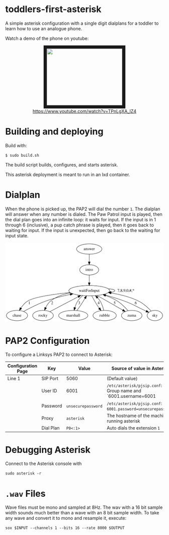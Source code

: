 # toddlers-first-asterisk

A simple asterisk configuration with a single digit dialplans for a toddler to
learn how to use an analogue phone.

Watch a demo of the phone on youtube:

<p align="center">
    <a href="https://www.youtube.com/watch?v=TPnLgXA_lZ4"
       target="_blank">
        <img src="http://img.youtube.com/vi/TPnLgXA_lZ4/0.jpg"
             width="240"
             height="180"
             border="10" /><br>
        https://www.youtube.com/watch?v=TPnLgXA_lZ4
    </a>
</p>


# Building and deploying

Build with:
```
$ sudo build.sh
```

The build script builds, configures, and starts asterisk.

This asterisk deployment is meant to run in an lxd container.

# Dialplan

When the phone is picked up, the PAP2 will dial the number `1`.  The dialplan
will answer when any number is dialed. The Paw Patrol input is played, then
the dial plan goes into an infinite loop: it waits for input.  If the input is
in 1 through 6 (inclusive), a pup catch phrase is played, then it goes back to
waiting for input.  If the input is unexpected, then go back to the waiting for
input state.

<p align="center">
    <img src="doc/dialplan.svg">
</p>


# PAP2 Configuration

To configure a Linksys PAP2 to connect to Asterisk:

| Configuration Page | Key       | Value              | Source of value in Asterisk |
| -                  | -         | -                  | -                           |
| Line 1             | SIP Port  | 5060               | (Default value)             |
|                    | User ID   | 6001               | `/etc/asterisk/pjsip.conf`: Group name and `6001.username=6001 |
|                    | Password  | `unsecurepassword` | `/etc/asterisk/pjsip.conf`: `6001.password=unsecurepassword` |
|                    | Proxy     | `asterisk`         | The hostname of the machine running asterisk |
|                    | Dial Plan | `P0<:1>`           | Auto dials the extension `1` |


# Debugging Asterisk

Connect to the Asterisk console with
```
sudo asterisk -r
```


# `.wav` Files

Wave files must be mono and sampled at 8Hz.  The wav with a 16 bit sample width
sounds much better than a wave with an 8 bit sample width.  To take any wave
and convert it to mono and resample it, execute:
```
sox $INPUT --channels 1 --bits 16 --rate 8000 $OUTPUT
```

